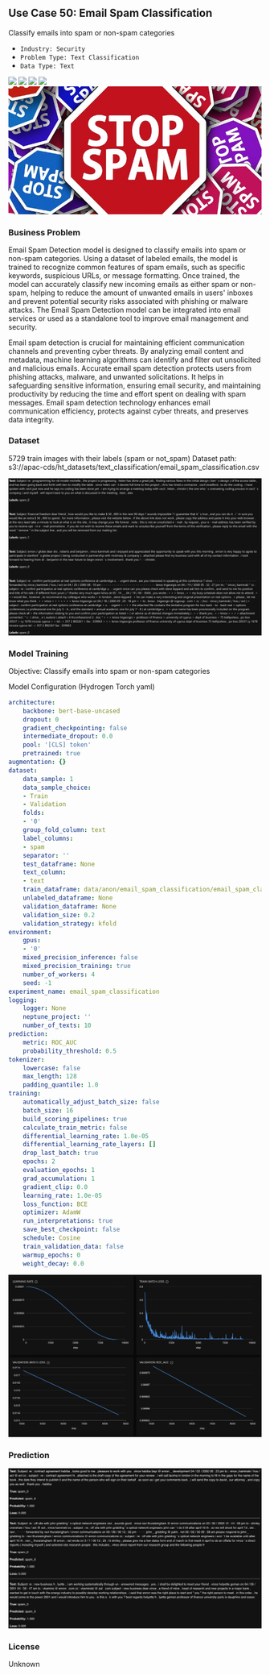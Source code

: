 ## Use Case 50: Email Spam Classification

Classify emails into spam or non-spam categories

- `Industry: Security`
- `Problem Type: Text Classification`
- `Data Type: Text`

![](https://github.com/h2oai/ht-catalog/blob/646864e3c695f7c721514159bd6c59520dab7438/Assets/use-cases/email_spam_detection/cover.png)
![](https://github.com/h2oai/ht-catalog/blob/646864e3c695f7c721514159bd6c59520dab7438/Assets/use-cases/email_spam_detection/cover.jpg)
![](https://github.com/h2oai/ht-catalog/blob/646864e3c695f7c721514159bd6c59520dab7438/Assets/use-cases/email_spam_detection/cover.jpeg)
![](https://github.com/h2oai/ht-catalog/blob/646864e3c695f7c721514159bd6c59520dab7438/Assets/use-cases/email_spam_detection/cover.webp)
![](https://github.com/h2oai/ht-catalog/blob/646864e3c695f7c721514159bd6c59520dab7438/Assets/use-cases/email_spam_detection/cover)

### Business Problem 

Email Spam Detection model is designed to classify emails into spam or non-spam categories. Using a dataset of labeled emails, the model is trained to recognize common features of spam emails, such as specific keywords, suspicious URLs, or message formatting. Once trained, the model can accurately classify new incoming emails as either spam or non-spam, helping to reduce the amount of unwanted emails in users' inboxes and prevent potential security risks associated with phishing or malware attacks. The Email Spam Detection model can be integrated into email services or used as a standalone tool to improve email management and security.

Email spam detection is crucial for maintaining efficient communication channels and preventing cyber threats. By analyzing email content and metadata, machine learning algorithms can identify and filter out unsolicited and malicious emails. Accurate email spam detection protects users from phishing attacks, malware, and unwanted solicitations. It helps in safeguarding sensitive information, ensuring email security, and maintaining productivity by reducing the time and effort spent on dealing with spam messages. Email spam detection technology enhances email communication efficiency, protects against cyber threats, and preserves data integrity.

### Dataset

5729 train images with their labels (spam or not_spam)
Dataset path: s3://apac-cds/ht_datasets/text_classification/email_spam_classification.csv

![train data](https://github.com/h2oai/ht-catalog/blob/646864e3c695f7c721514159bd6c59520dab7438/Assets/use-cases/email_spam_detection/train%20data.png)

### Model Training

Objective: Classify emails into spam or non-spam categories

Model Configuration (Hydrogen Torch yaml)

```yaml
architecture:
    backbone: bert-base-uncased
    dropout: 0
    gradient_checkpointing: false
    intermediate_dropout: 0.0
    pool: '[CLS] token'
    pretrained: true
augmentation: {}
dataset:
    data_sample: 1
    data_sample_choice:
    - Train
    - Validation
    folds:
    - '0'
    group_fold_column: text
    label_columns:
    - spam
    separator: ''
    test_dataframe: None
    text_column:
    - text
    train_dataframe: data/anon/email_spam_classification/email_spam_classification.csv
    unlabeled_dataframe: None
    validation_dataframe: None
    validation_size: 0.2
    validation_strategy: kfold
environment:
    gpus:
    - '0'
    mixed_precision_inference: false
    mixed_precision_training: true
    number_of_workers: 4
    seed: -1
experiment_name: email_spam_classification
logging:
    logger: None
    neptune_project: ''
    number_of_texts: 10
prediction:
    metric: ROC_AUC
    probability_threshold: 0.5
tokenizer:
    lowercase: false
    max_length: 128
    padding_quantile: 1.0
training:
    automatically_adjust_batch_size: false
    batch_size: 16
    build_scoring_pipelines: true
    calculate_train_metric: false
    differential_learning_rate: 1.0e-05
    differential_learning_rate_layers: []
    drop_last_batch: true
    epochs: 2
    evaluation_epochs: 1
    grad_accumulation: 1
    gradient_clip: 0.0
    learning_rate: 1.0e-05
    loss_function: BCE
    optimizer: AdamW
    run_interpretations: true
    save_best_checkpoint: false
    schedule: Cosine
    train_validation_data: false
    warmup_epochs: 0
    weight_decay: 0.0

```

![chart](https://github.com/h2oai/ht-catalog/blob/646864e3c695f7c721514159bd6c59520dab7438/Assets/use-cases/email_spam_detection/chart.png)


### Prediction

![Predictions](https://github.com/h2oai/ht-catalog/blob/646864e3c695f7c721514159bd6c59520dab7438/Assets/use-cases/email_spam_detection/Validation%20Predictions.png)

### License

Unknown
